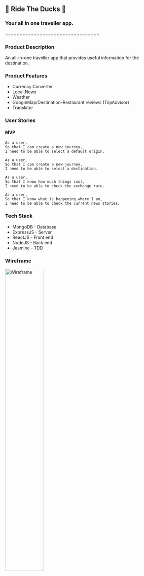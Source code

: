 ## 🦆 Ride The Ducks 🦆
### Your all in one traveller app.  
================================= 

### Product Description
An all-in-one traveller app that provides useful information for the destination.

### Product Features
* Currency Converter
* Local News
* Weather
* GoogleMap/Destination-Restaurant reviews (TripAdvisor)
* Translator
### User Stories
#### MVP   

```
As a user,
So that I can create a new journey,
I need to be able to select a default origin.
```
```
As a user,
So that I can create a new journey,
I need to be able to select a destination.
```
```
As a user,
So that I know how much things cost,
I need to be able to check the exchange rate.
```
```
As a user,
So that I know what is happening where I am,
I need to be able to check the current news stories.
```

### Tech Stack
  * MongoDB - Database
  * ExpressJS - Server
  * ReactJS - Front end
  * NodeJS - Back end
  * Jasmine - TDD


### Wireframe

<img src="https://github.com/xavierloos/RideTheDuck/blob/main/New%20Wireframe%201.png" alt="Wireframe" width="50%">

